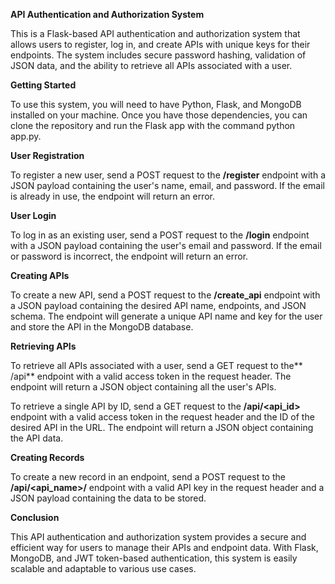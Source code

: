**API Authentication and Authorization System**

This is a Flask-based API authentication and authorization system that allows users to register, log in, and create APIs with unique keys for their endpoints. The system includes secure password hashing, validation of JSON data, and the ability to retrieve all APIs associated with a user.

**Getting Started**

To use this system, you will need to have Python, Flask, and MongoDB installed on your machine. Once you have those dependencies, you can clone the repository and run the Flask app with the command python app.py.

**User Registration**

To register a new user, send a POST request to the **/register** endpoint with a JSON payload containing the user's name, email, and password. If the email is already in use, the endpoint will return an error.

**User Login**

To log in as an existing user, send a POST request to the **/login** endpoint with a JSON payload containing the user's email and password. If the email or password is incorrect, the endpoint will return an error.

**Creating APIs**

To create a new API, send a POST request to the **/create_api** endpoint with a JSON payload containing the desired API name, endpoints, and JSON schema. The endpoint will generate a unique API name and key for the user and store the API in the MongoDB database.

**Retrieving APIs**

To retrieve all APIs associated with a user, send a GET request to the** /api** endpoint with a valid access token in the request header. The endpoint will return a JSON object containing all the user's APIs.

To retrieve a single API by ID, send a GET request to the **/api/<api_id>** endpoint with a valid access token in the request header and the ID of the desired API in the URL. The endpoint will return a JSON object containing the API data.

**Creating Records**

To create a new record in an endpoint, send a POST request to the **/api/<api_name>/<endpoint>** endpoint with a valid API key in the request header and a JSON payload containing the data to be stored.

**Conclusion**

This API authentication and authorization system provides a secure and efficient way for users to manage their APIs and endpoint data. With Flask, MongoDB, and JWT token-based authentication, this system is easily scalable and adaptable to various use cases.
